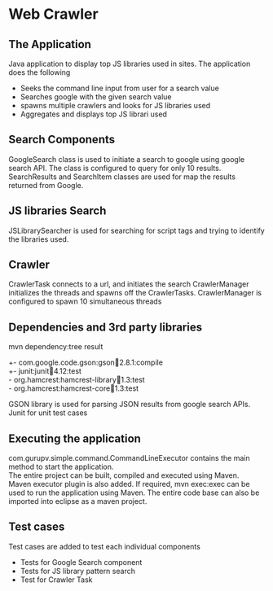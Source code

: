 # Web Crawler


## The Application
Java application to display top JS libraries used in sites. 
The application does the following
* Seeks the command line input from user for a search value
* Searches google with the given search value
* spawns multiple crawlers and looks for JS libraries used
* Aggregates and displays top JS librari used

## Search Components
GoogleSearch class is used to initiate a search to google using google search API. The class is configured to query for only 10 results.  
SearchResults and SearchItem classes are used for map the results returned from Google.

## JS libraries Search
JSLibrarySearcher is used for searching for script tags and trying to identify the libraries used.

## Crawler
CrawlerTask connects to a url, and initiates the search
CrawlerManager initializes the threads and spawns off the CrawlerTasks. CrawlerManager is configured to spawn 10 simultaneous threads


## Dependencies and 3rd party libraries
mvn dependency:tree result  

 +- com.google.code.gson:gson:jar:2.8.1:compile  
 +- junit:junit:jar:4.12:test  
 \- org.hamcrest:hamcrest-library:jar:1.3:test  
    \- org.hamcrest:hamcrest-core:jar:1.3:test  

GSON library is used for parsing JSON results from google search APIs.  
Junit for unit test cases  

## Executing the application
com.gurupv.simple.command.CommandLineExecutor contains the main method to start the application.  
The entire project can be built, compiled and executed using Maven.  
Maven executor plugin is also added. If required, mvn exec:exec can be used to run the application using Maven. 
The entire code base can also be imported into eclipse as a maven project.

## Test cases
Test cases are added to test each individual components
* Tests for Google Search component
* Tests for JS library pattern search
* Test for Crawler Task

